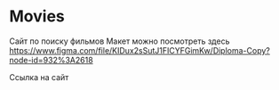 # Movies
Сайт по поиску фильмов
Макет можно посмотреть здесь  https://www.figma.com/file/KIDux2sSutJ1FICYFGimKw/Diploma-Copy?node-id=932%3A2618

Ссылка на сайт  
